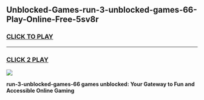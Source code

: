 
## Unblocked-Games-run-3-unblocked-games-66-Play-Online-Free-5sv8r
<h3>
<a href="https://premium76.site?title=run-3-unblocked-games-66&ref=26A">CLICK TO PLAY</a></h3>
<hr>

<h3>
<a href="https://premium76.site?title=run-3-unblocked-games-66&ref=26A">CLICK 2 PLAY</a>
  
</h3>

<a href="https://premium76.site?title=run-3-unblocked-games-66&ref=26A"><img src="https://clearcache.store/games.png"></a>


**run-3-unblocked-games-66 games unblocked: Your Gateway to Fun and Accessible Online Gaming**
